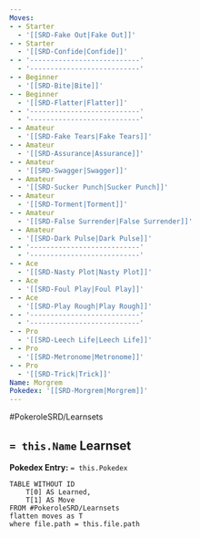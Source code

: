 ```yaml
---
Moves:
- - Starter
  - '[[SRD-Fake Out|Fake Out]]'
- - Starter
  - '[[SRD-Confide|Confide]]'
- - '---------------------------'
  - '---------------------------'
- - Beginner
  - '[[SRD-Bite|Bite]]'
- - Beginner
  - '[[SRD-Flatter|Flatter]]'
- - '---------------------------'
  - '---------------------------'
- - Amateur
  - '[[SRD-Fake Tears|Fake Tears]]'
- - Amateur
  - '[[SRD-Assurance|Assurance]]'
- - Amateur
  - '[[SRD-Swagger|Swagger]]'
- - Amateur
  - '[[SRD-Sucker Punch|Sucker Punch]]'
- - Amateur
  - '[[SRD-Torment|Torment]]'
- - Amateur
  - '[[SRD-False Surrender|False Surrender]]'
- - Amateur
  - '[[SRD-Dark Pulse|Dark Pulse]]'
- - '---------------------------'
  - '---------------------------'
- - Ace
  - '[[SRD-Nasty Plot|Nasty Plot]]'
- - Ace
  - '[[SRD-Foul Play|Foul Play]]'
- - Ace
  - '[[SRD-Play Rough|Play Rough]]'
- - '---------------------------'
  - '---------------------------'
- - Pro
  - '[[SRD-Leech Life|Leech Life]]'
- - Pro
  - '[[SRD-Metronome|Metronome]]'
- - Pro
  - '[[SRD-Trick|Trick]]'
Name: Morgrem
Pokedex: '[[SRD-Morgrem|Morgrem]]'
---
```


#PokeroleSRD/Learnsets

## `= this.Name` Learnset

**Pokedex Entry:** `= this.Pokedex`

```dataview
TABLE WITHOUT ID
    T[0] AS Learned,
    T[1] AS Move
FROM #PokeroleSRD/Learnsets
flatten moves as T
where file.path = this.file.path
```

